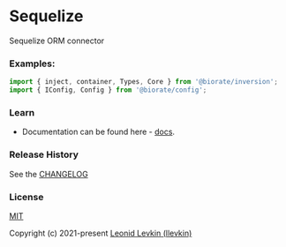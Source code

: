 # Sequelize

Sequelize ORM connector

### Examples:

```ts
import { inject, container, Types, Core } from '@biorate/inversion';
import { IConfig, Config } from '@biorate/config';
```

### Learn

- Documentation can be found here - [docs](https://biorate.github.io/core/modules/sequelize.html).

### Release History

See the [CHANGELOG](https://github.com/biorate/core/blob/master/packages/%40biorate/sequelize/CHANGELOG.md)

### License

[MIT](https://github.com/biorate/core/blob/master/packages/%40biorate/sequelize/LICENSE)

Copyright (c) 2021-present [Leonid Levkin (llevkin)](mailto:llevkin@yandex.ru)
